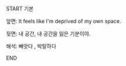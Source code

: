 START
기본

앞면:
It feels like I'm deprived of my own space.


뒷면:
내 공간, 내 공간을 잃은 기분이야.


해석:
빼앗다 , 박탈하다
<!--ID: 1737364837285-->
END